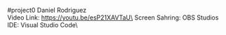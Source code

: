 #project0
Daniel Rodriguez\
Video Link: https://youtu.be/esP21XAVTaU\
Screen Sahring: OBS Studios\
IDE: Visual Studio Code\
